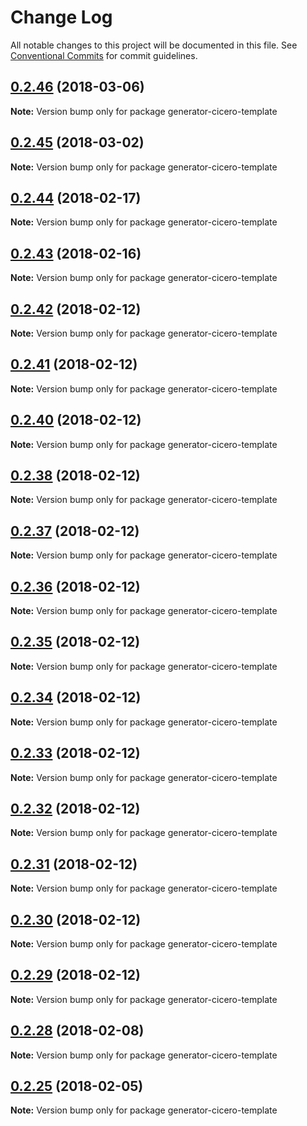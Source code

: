 # Change Log

All notable changes to this project will be documented in this file. See [Conventional Commits](https://conventionalcommits.org) for commit guidelines.

## [0.2.46](https://github.com/accordproject/cicero/compare/v0.2.45...v0.2.46) \(2018-03-06\)

**Note:** Version bump only for package generator-cicero-template

## [0.2.45](https://github.com/accordproject/cicero/compare/v0.2.44...v0.2.45) \(2018-03-02\)

**Note:** Version bump only for package generator-cicero-template

## [0.2.44](https://github.com/accordproject/cicero/compare/v0.2.43...v0.2.44) \(2018-02-17\)

**Note:** Version bump only for package generator-cicero-template

## [0.2.43](https://github.com/accordproject/cicero/compare/v0.2.42...v0.2.43) \(2018-02-16\)

**Note:** Version bump only for package generator-cicero-template

## [0.2.42](https://github.com/accordproject/cicero/compare/v0.2.41...v0.2.42) \(2018-02-12\)

**Note:** Version bump only for package generator-cicero-template

## [0.2.41](https://github.com/accordproject/cicero/compare/v0.2.40...v0.2.41) \(2018-02-12\)

**Note:** Version bump only for package generator-cicero-template

## [0.2.40](https://github.com/accordproject/cicero/compare/v0.2.38...v0.2.40) \(2018-02-12\)

**Note:** Version bump only for package generator-cicero-template

## [0.2.38](https://github.com/accordproject/cicero/compare/v0.2.37...v0.2.38) \(2018-02-12\)

**Note:** Version bump only for package generator-cicero-template

## [0.2.37](https://github.com/accordproject/cicero/compare/v0.2.36...v0.2.37) \(2018-02-12\)

**Note:** Version bump only for package generator-cicero-template

## [0.2.36](https://github.com/accordproject/cicero/compare/v0.2.35...v0.2.36) \(2018-02-12\)

**Note:** Version bump only for package generator-cicero-template

## [0.2.35](https://github.com/accordproject/cicero/compare/v0.2.34...v0.2.35) \(2018-02-12\)

**Note:** Version bump only for package generator-cicero-template

## [0.2.34](https://github.com/accordproject/cicero/compare/v0.2.33...v0.2.34) \(2018-02-12\)

**Note:** Version bump only for package generator-cicero-template

## [0.2.33](https://github.com/accordproject/cicero/compare/v0.2.32...v0.2.33) \(2018-02-12\)

**Note:** Version bump only for package generator-cicero-template

## [0.2.32](https://github.com/accordproject/cicero/compare/v0.2.31...v0.2.32) \(2018-02-12\)

**Note:** Version bump only for package generator-cicero-template

## [0.2.31](https://github.com/accordproject/cicero/compare/v0.2.30...v0.2.31) \(2018-02-12\)

**Note:** Version bump only for package generator-cicero-template

## [0.2.30](https://github.com/accordproject/cicero/compare/v0.2.29...v0.2.30) \(2018-02-12\)

**Note:** Version bump only for package generator-cicero-template

## [0.2.29](https://github.com/accordproject/cicero/compare/v0.2.28...v0.2.29) \(2018-02-12\)

**Note:** Version bump only for package generator-cicero-template

## [0.2.28](https://github.com/accordproject/cicero/compare/v0.2.27...v0.2.28) \(2018-02-08\)

**Note:** Version bump only for package generator-cicero-template

## [0.2.25](https://github.com/accordproject/cicero/compare/v0.2.24...v0.2.25) \(2018-02-05\)

**Note:** Version bump only for package generator-cicero-template

